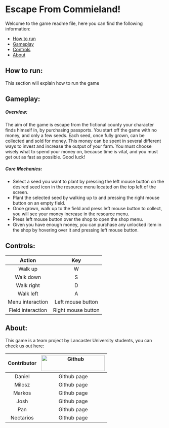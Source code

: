 # Escape From Commieland!

Welcome to the game readme file, here you can find the following information:

 * [How to run](#how-to-run-)
 * [Gameplay](#gameplay-)
 * [Controls](#controls-)
 * [About](#about-) 
 
## How to run: <a name = "how-to-run"></a>

This section will explain how to run the game

## Gameplay: <a name = "gameplay"></a>

##### Overview:
The aim of the game is escape from the fictional county your character finds himself in, by purchasing passports. You start off the game with no money, and only a few seeds. Each seed, once fully grown, can be collected and sold for money. This money can be spent in several different ways to invest and increase the output of your farm. You must choose wisely what to spend your money on, because time is vital, and you must get out as fast as possible. Good luck!

##### Core Mechanics:
 - Select a seed you want to plant by pressing the left mouse button on the desired seed icon in the resource menu located on the top left of the screen. 
 - Plant the selected seed by walking up to and pressing the right mouse button on an empty field.
 - Once grown, walk up to the field and press left mouse button to collect, you will see your money increase in the resource menu.
 - Press left mouse button over the shop to open the shop menu.
 - Given you have enough money, you can purchase any unlocked item in the shop by hovering over it and pressing left mouse button.

## Controls: <a name = "controls"></a>

Action            | Key                 
:----------------:|:------------------:
Walk up           | W                  
Walk down         | S                  
Walk right        | D                  
Walk left         | A                  
Menu interaction  | Left mouse button 
Field interaction | Right mouse button



## About: <a name = "about"></a>

This game is a team project by Lancaster University students, you can check us out here:

Contributor | <img src="https://github.githubassets.com/images/modules/logos_page/GitHub-Logo.png" alt="Github" width="200" height="50"> 
:------:  | :-----------------------: 
Daniel    | Github page               
Milosz    | Github page               
Markos    | Github page               
Josh      | Github page               
Pan       | Github page               
Nectarios | Github page       

